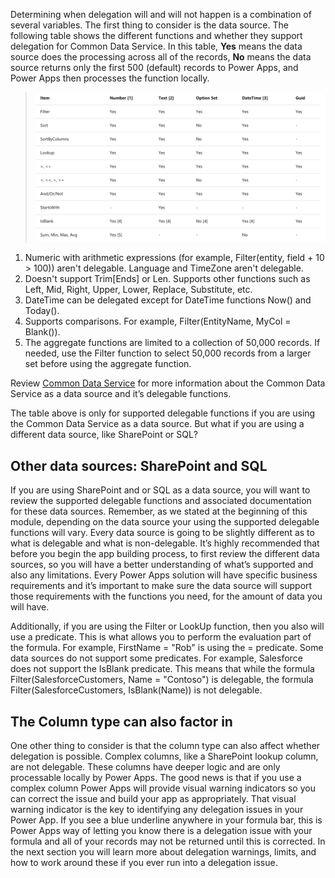 Determining when delegation will and will not happen is a combination of several variables. The first thing to consider is the data source. The following table shows the different functions and whether they support delegation for Common Data Service. In this table, **Yes** means the data source does the processing across all of the records, **No** means the data source returns only the first 500 (default) records to Power Apps, and Power Apps then processes the function locally.

>![Common Data Service delegation functions](../media/data-source-cds.png)

1.	Numeric with arithmetic expressions (for example, Filter(entity, field + 10 > 100)) aren't delegable. Language and TimeZone aren't delegable.
2.	Doesn't support Trim[Ends] or Len. Supports other functions such as Left, Mid, Right, Upper, Lower, Replace, Substitute, etc.
3.	DateTime can be delegated except for DateTime functions Now() and Today().
4.	Supports comparisons. For example, Filter(EntityName, MyCol = Blank()).
5.	The aggregate functions are limited to a collection of 50,000 records. If needed, use the Filter function to select 50,000 records from a larger set before using the aggregate function.

Review [Common Data Service](https://docs.microsoft.com/connectors/commondataservice/) for more information about the Common Data Service as a data source and it’s delegable functions.

The table above is only for supported delegable functions if you are using the Common Data Service as a data source. But what if you are using a different data source, like SharePoint or SQL?   

## Other data sources: SharePoint and SQL

If you are using SharePoint and or SQL as a data source, you will want to review the supported delegable functions and associated documentation for these data sources. Remember, as we stated at the beginning of this module, depending on the data source your using the supported delegable functions will vary.  Every data source is going to be slightly different as to what is delegable and what is non-delegable. It’s highly recommended that before you begin the app building process, to first review the different data sources, so you will have a better understanding of what’s supported and also any limitations. Every Power Apps solution will have specific business requirements and it’s important to make sure the data source will support those requirements with the functions you need, for the amount of data you will have.

Additionally, if you are using the Filter or LookUp function, then you also will use a predicate. This is what allows you to perform the evaluation part of the formula. For example, FirstName = "Rob" is using the = predicate. Some data sources do not support some predicates. For example, Salesforce does not support the IsBlank predicate. This means that while the formula Filter(SalesforceCustomers, Name = "Contoso") is delegable, the formula Filter(SalesforceCustomers, IsBlank(Name)) is not delegable.

## The Column type can also factor in

One other thing to consider is that the column type can also affect whether delegation is possible. Complex columns, like a SharePoint lookup column, are not delegable. These columns have deeper logic and are only processable locally by Power Apps. The good news is that if you use a complex column Power Apps will provide visual warning indicators so you can correct the issue and build your app as appropriately. That visual warning indicator is the key to identifying any delegation issues in your Power App. If you see a blue underline anywhere in your formula bar, this is Power Apps way of letting you know there is a delegation issue with your formula and all of your records may not be returned until this is corrected. In the next section you will learn more about delegation warnings, limits, and how to work around these if you ever run into a delegation issue.